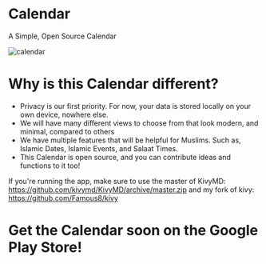 # Calendar
A Simple, Open Source Calendar

![calendar](https://user-images.githubusercontent.com/68285175/113743284-1f245600-96c9-11eb-91d4-a9fd141846ee.png)

# Why is this Calendar different?
- Privacy is our first priority. For now, your data is stored locally on your own device, nowhere else.
- We will have many different views to choose from that look modern, and minimal, compared to others
- We have multiple features that will be helpful for Muslims. Such as, Islamic Dates, Islamic Events, and Salaat Times.
- This Calendar is open source, and you can contribute ideas and functions to it too!


If you're running the app, make sure to use the master of KivyMD: https://github.com/kivymd/KivyMD/archive/master.zip and my fork of kivy: https://github.com/Famous8/kivy
# Get the Calendar soon on the Google Play Store!

